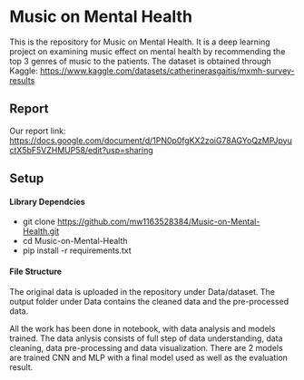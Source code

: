 # Music on Mental Health
 
This is the repository for Music on Mental Health. It is a deep learning project on examining music effect on mental health by recommending the top 3 genres of music to the patients. The dataset is obtained through Kaggle: https://www.kaggle.com/datasets/catherinerasgaitis/mxmh-survey-results

## Report

Our report link: https://docs.google.com/document/d/1PN0p0fgKX2zoiG78AGYoQzMPJpyuctX5bF5VZHMUP58/edit?usp=sharing

## Setup

#### Library Dependcies
- git clone https://github.com/mw1163528384/Music-on-Mental-Health.git
- cd Music-on-Mental-Health
- pip install -r requirements.txt

#### File Structure
The original data is uploaded in the repository under Data/dataset. The output folder under Data contains the cleaned data and the pre-processed data.

All the work has been done in notebook, with data analysis and models trained. The data anlysis consists of full step of data understanding, data cleaning, data pre-processing and data visualization. There are 2 models are trained CNN and MLP with a final model used as well as the evaluation result.